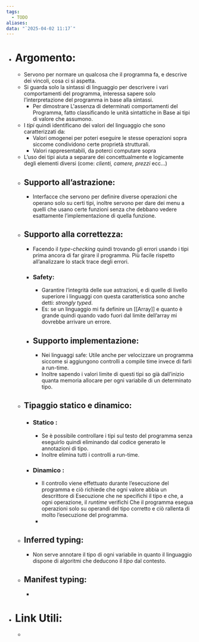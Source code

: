 ```yaml
---
tags:
  - TODO
aliases: 
data: "`2025-04-02 11:17`"
---
```

- # Argomento:
	- Servono per normare un qualcosa che il programma fa, e descrive dei vincoli, cosa ci si aspetta.
	- Si guarda solo la sintassi di linguaggio per descrivere i vari comportamenti del programma, interessa sapere solo l’interpretazione del programma in base alla sintassi.
		- Per dimostrare L'assenza di determinati comportamenti del Programma, fatto classificando le unità sintattiche in Base ai tipi di valore che assumono.
	- I _tipi_ quindi identificano dei valori del linguaggio che sono caratterizzati da:
		- Valori omogenei per poteri eseguire le stesse operazioni sopra siccome condividono certe proprietà strutturali.
		- Valori rappresentabili, da poterci computare sopra
	- L’uso dei tipi aiuta a separare dei concettualmente e logicamente degli elementi diversi (come: _clienti, camere, prezzi_ ecc…)
	- ## Supporto all’astrazione:
		- Interfacce che servono per definire diverse operazioni che operano solo su certi tipi, inoltre servono per dare dei menu a quelli che usano certe funzioni senza che debbano vedere esattamente l’implementazione di quella funzione.
	- ## Supporto alla correttezza:
		- Facendo il _type-checking_ quindi trovando gli errori usando i tipi prima ancora di far girare il programma. Più facile rispetto all’analizzare lo stack trace degli errori.
		- ### Safety:
			- Garantire l’integrità delle sue astrazioni, e di quelle di livello superiore i linguaggi con questa caratteristica sono anche detti: _strongly typed_.
			- Es: se un linguaggio mi fa definire un [[Array]] e quanto è grande quindi quando vado fuori dal limite dell’array mi dovrebbe arrivare un errore.
		- ## Supporto implementazione:
			- Nei linguaggi safe: Utile anche per velocizzare un programma siccome si aggiungono controlli a compile time invece di farli a run-time.
			- Inoltre sapendo i valori limite di questi tipi so già dall’inizio quanta memoria allocare per ogni variabile di un determinato tipo.
	- ## Tipaggio statico e dinamico:
		- ### Statico :
			- Se è possibile controllare i tipi sul testo del programma senza eseguirlo quindi eliminando dal codice generato le annotazioni di tipo.
			- Inoltre elimina tutti i controlli a run-time.
		- ### Dinamico :
			- Il controllo viene effettuato durante l’esecuzione del programma e ciò  richiede che ogni valore abbia un descrittore di Esecuzione che ne specifichi il tipo e che, a ogni operazione, il _runtime_ verifichi Che il programma esegua operazioni solo su operandi del tipo corretto e ciò rallenta di molto l’esecuzione del programma.
			- 
	- ## Inferred typing:
		- Non serve annotare il tipo di ogni variabile in quanto il linguaggio dispone di algoritmi che deducono il _tipo_ dal contesto. 
	- ## Manifest typing:
		- 
- # Link Utili:
	- 